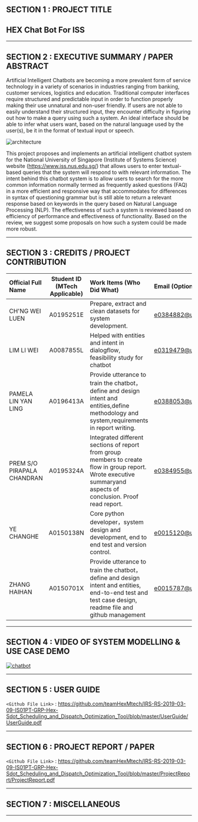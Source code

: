## SECTION 1 : PROJECT TITLE
## HEX Chat Bot For ISS

---
## SECTION 2 : EXECUTIVE SUMMARY / PAPER ABSTRACT

Artificial Intelligent Chatbots are becoming a more prevalent form of service technology in a variety of scenarios in industries ranging from banking, customer services, logistics and education. Traditional computer interfaces require structured and predictable input in order to function properly making their use unnatural and non-user friendly. If users are not able to easily understand their structured input, they encounter difficulty in figuring out how to make a query using such a system. An ideal interface should be able to infer what users want, based on the natural language used by the user(s), be it in the format of textual input or speech.

![architecture](https://live.staticflickr.com/65535/47970020898_88f8c95baa.jpg)

This project proposes and implements an artificial intelligent chatbot system for the National University of Singapore (Institute of Systems Science) website (https://www.iss.nus.edu.sg/) that allows users to enter textual-based queries that the system will respond to with relevant information. The intent behind this chatbot system is to allow users to search for the more common information normally termed as  frequently asked questions (FAQ) in a more efficient and responsive way that accommodates for differences in syntax of questioning grammar but is still able to return a relevant response based on keywords in the query based on Natural Language Processing (NLP). The effectiveness of such a system is reviewed based on efficiency of performance and effectiveness of functionality. Based on the review, we suggest some proposals on how such a system could be made more robust.

---
## SECTION 3 : CREDITS / PROJECT CONTRIBUTION

| Official Full Name  | Student ID (MTech Applicable)  | Work Items (Who Did What) | Email (Optional) |
| :------------ |:---------------:| :-----| :-----|
| CH'NG WEI LUEN | A0195251E | Prepare, extract and clean datasets for system development.| e0384882@u.nus.edu |
| LIM LI WEI | A0087855L | Helped with entities and intent in dialogflow, feasibility study for chatbot| e0319479@u.nus.edu |
| PAMELA LIN YAN LING | A0196413A | Provide utterance to train the chatbot，define and design intent and entities,define methodology and system,requirements in report writing.| e0388053@u.nus.edu |
| PREM S/O PIRAPALA CHANDRAN | A0195324A | Integrated different sections of report from group members to create flow in group report. Wrote executive summaryand aspects of conclusion. Proof read report.| e0384955@u.nus.edu |
| YE CHANGHE | A0150138N | Core python developer，system design and development, end to end test and version control.| e0015120@u.nus.edu |
| ZHANG HAIHAN | A0150701X |Provide utterance to train the chatbot，define and design intent and entities, end-to-end test and test case design, readme file and github management | e0015787@u.nus.edu |
---
## SECTION 4 : VIDEO OF SYSTEM MODELLING & USE CASE DEMO

[![chatbot](https://live.staticflickr.com/65535/47972358351_01510dcc1e.jpg)](https://drive.google.com/file/d/1FhxCXpStMn6lju7eKJkGpQHid2nw8l_j/view?usp=sharing "hex_chatbot")

---
## SECTION 5 : USER GUIDE

`<Github File Link>` : <https://github.com/teamHexMtech/IRS-RS-2019-03-09-IS01PT-GRP-Hex-Sdot_Scheduling_and_Dispatch_Optimization_Tool/blob/master/UserGuide/UserGuide.pdf>

---
## SECTION 6 : PROJECT REPORT / PAPER

`<Github File Link>` : <https://github.com/teamHexMtech/IRS-RS-2019-03-09-IS01PT-GRP-Hex-Sdot_Scheduling_and_Dispatch_Optimization_Tool/blob/master/ProjectReport/ProjectReport.pdf>

---
## SECTION 7 : MISCELLANEOUS


---


